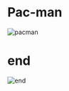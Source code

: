 # Pac-man
![pacman](https://user-images.githubusercontent.com/73099449/141616749-a61142ff-ac20-442e-9851-c84957492fb2.PNG)
# end
![end](https://user-images.githubusercontent.com/73099449/141632529-f822738a-f1d2-4401-8026-b668639da167.PNG)


